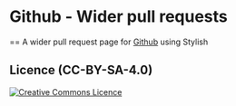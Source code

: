 # Github - Wider pull requests
==
A wider pull request page for [Github](www.github.com) using Stylish

Licence (CC-BY-SA-4.0)
--
[![Creative Commons Licence](https://i.creativecommons.org/l/by-sa/4.0/88x31.png)](http://creativecommons.org/licenses/by-sa/4.0")

